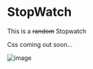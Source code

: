 # StopWatch

<p>This is a <strike>random</strike> Stopwatch</p>
<p>Css coming out soon...</p>

![image](https://github.com/user-attachments/assets/802a728a-bc4f-41d5-b0d4-f75112c73187)

